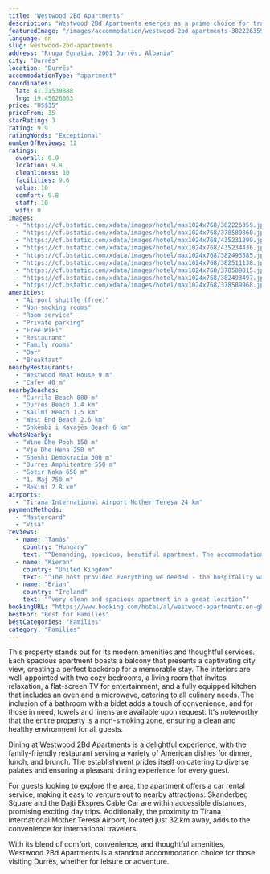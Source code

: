 ```yaml
---
title: "Westwood 2Bd Apartments"
description: "Westwood 2Bd Apartments emerges as a prime choice for travelers seeking comfort and convenience in Durrës."
featuredImage: "/images/accommodation/westwood-2bd-apartments-382226359.jpg"
language: en
slug: westwood-2bd-apartments
address: "Rruga Egnatia, 2001 Durrës, Albania"
city: "Durrës"
location: "Durrës"
accommodationType: "apartment"
coordinates:
  lat: 41.31539888
  lng: 19.45026063
price: "US$35"
priceFrom: 35
starRating: 3
rating: 9.9
ratingWords: "Exceptional"
numberOfReviews: 12
ratings:
  overall: 9.9
  location: 9.8
  cleanliness: 10
  facilities: 9.6
  value: 10
  comfort: 9.8
  staff: 10
  wifi: 0
images:
  - "https://cf.bstatic.com/xdata/images/hotel/max1024x768/382226359.jpg?k=13c1346705618c3e49002bf61df50bc772f115dab5ced6e3c14b3a6b34c00cfd&o=&hp=1"
  - "https://cf.bstatic.com/xdata/images/hotel/max1024x768/378589860.jpg?k=c243b9a9ed3302a5163e84124df741c64d4e62a79bbc1b5be209bbb1c7f62b67&o=&hp=1"
  - "https://cf.bstatic.com/xdata/images/hotel/max1024x768/435231299.jpg?k=b9dd3fe56a9817d4a079f8cffef83d15f800577fb5c7ca324ed77a9395320d23&o=&hp=1"
  - "https://cf.bstatic.com/xdata/images/hotel/max1024x768/435234436.jpg?k=532372d5667d39472dd9e77d1c4ee3a39b96a3080c8f0f6ae0cf6579de752079&o=&hp=1"
  - "https://cf.bstatic.com/xdata/images/hotel/max1024x768/382493585.jpg?k=903e5942870bca0361285522ecf75b412baa182ea7018f1a39c962753c5207b9&o=&hp=1"
  - "https://cf.bstatic.com/xdata/images/hotel/max1024x768/382511138.jpg?k=86c4abdc22341d73bfaebd4e4302015fd8500b7985fa659401d7384cfa6c48b3&o=&hp=1"
  - "https://cf.bstatic.com/xdata/images/hotel/max1024x768/378589815.jpg?k=e07847fa384c9382aa07aa02e3adfbe55ee37ec16d8c0985ea9f21f11403b070&o=&hp=1"
  - "https://cf.bstatic.com/xdata/images/hotel/max1024x768/382493497.jpg?k=2367685d130ca26db4df03ce8745d44d2dd1a63d15a8bad3743a3369427fd4b9&o=&hp=1"
  - "https://cf.bstatic.com/xdata/images/hotel/max1024x768/378589968.jpg?k=6cfd9d677a4385e0cb0e1247a843f051c8d267cd470e25a726385835b3f430df&o=&hp=1"
amenities:
  - "Airport shuttle (free)"
  - "Non-smoking rooms"
  - "Room service"
  - "Private parking"
  - "Free WiFi"
  - "Restaurant"
  - "Family rooms"
  - "Bar"
  - "Breakfast"
nearbyRestaurants:
  - "Westwood Meat House 9 m"
  - "Cafe+ 40 m"
nearbyBeaches:
  - "Currila Beach 800 m"
  - "Durres Beach 1.4 km"
  - "Kallmi Beach 1.5 km"
  - "West End Beach 2.6 km"
  - "Shkëmbi i Kavajës Beach 6 km"
whatsNearby:
  - "Wine Dhe Pooh 150 m"
  - "Yje Dhe Hena 250 m"
  - "Sheshi Demokracia 300 m"
  - "Durres Amphiteatre 550 m"
  - "Sotir Noka 650 m"
  - "1. Maj 750 m"
  - "Bekimi 2.8 km"
airports:
  - "Tirana International Airport Mother Teresa 24 km"
paymentMethods:
  - "Mastercard"
  - "Visa"
reviews:
  - name: "Tamás"
    country: "Hungary"
    text: "“Demanding, spacious, beautiful apartment. The accommodation is easily accessible, there are many shops in the area. The host is friendly and fair. I recommend it wholeheartedly.”"
  - name: "Kieran"
    country: "United Kingdom"
    text: "“The host provided everything we needed - the hospitality was unbelievably good! Great communication from the host, he welcomed us and gave us local recommendations. He invited to his restaurant for dinner and coffee. This made our holiday and I...”"
  - name: "Brian"
    country: "Ireland"
    text: "“very clean and spacious apartment in a great location”"
bookingURL: "https://www.booking.com/hotel/al/westwood-apartments.en-gb.html?aid=8035640"
bestFor: "Best for Families"
bestCategories: "Families"
category: "Families"
---
```


This property stands out for its modern amenities and thoughtful services. Each spacious apartment boasts a balcony that presents a captivating city view, creating a perfect backdrop for a memorable stay. The interiors are well-appointed with two cozy bedrooms, a living room that invites relaxation, a flat-screen TV for entertainment, and a fully equipped kitchen that includes an oven and a microwave, catering to all culinary needs. The inclusion of a bathroom with a bidet adds a touch of convenience, and for those in need, towels and linens are available upon request. It's noteworthy that the entire property is a non-smoking zone, ensuring a clean and healthy environment for all guests.

Dining at Westwood 2Bd Apartments is a delightful experience, with the family-friendly restaurant serving a variety of American dishes for dinner, lunch, and brunch. The establishment prides itself on catering to diverse palates and ensuring a pleasant dining experience for every guest.

For guests looking to explore the area, the apartment offers a car rental service, making it easy to venture out to nearby attractions. Skanderbeg Square and the Dajti Ekspres Cable Car are within accessible distances, promising exciting day trips. Additionally, the proximity to Tirana International Mother Teresa Airport, located just 32 km away, adds to the convenience for international travelers.

With its blend of comfort, convenience, and thoughtful amenities, Westwood 2Bd Apartments is a standout accommodation choice for those visiting Durrës, whether for leisure or adventure.